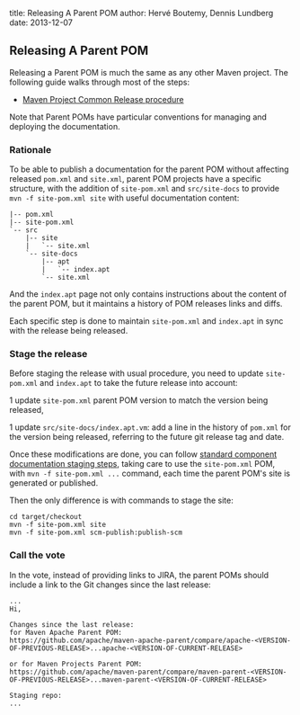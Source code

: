 title: Releasing A Parent POM
author: Hervé Boutemy, Dennis Lundberg
date: 2013-12-07

<!--
Licensed to the Apache Software Foundation (ASF) under one
or more contributor license agreements.  See the NOTICE file
distributed with this work for additional information
regarding copyright ownership.  The ASF licenses this file
to you under the Apache License, Version 2.0 (the
"License"); you may not use this file except in compliance
with the License.  You may obtain a copy of the License at

    http://www.apache.org/licenses/LICENSE-2.0

Unless required by applicable law or agreed to in writing,
software distributed under the License is distributed on an
"AS IS" BASIS, WITHOUT WARRANTIES OR CONDITIONS OF ANY
KIND, either express or implied.  See the License for the
specific language governing permissions and limitations
under the License.
-->

## Releasing A Parent POM


 Releasing a Parent POM is much the same as any other Maven project. The following guide walks through most of the steps:



 - [ Maven Project Common Release procedure](./maven-project-release-procedure.html)


 Note that Parent POMs have particular conventions for managing and deploying the documentation.


### Rationale


 To be able to publish a documentation for the parent POM without affecting released `pom.xml` and `site.xml`, parent POM projects have a specific structure, with the addition of `site-pom.xml` and `src/site-docs` to provide `mvn -f site-pom.xml site` with useful documentation content:



```
|-- pom.xml
|-- site-pom.xml
`-- src
    |-- site
    |   `-- site.xml
    `-- site-docs
        |-- apt
        |   `-- index.apt
        `-- site.xml
```

 And the `index.apt` page not only contains instructions about the content of the parent POM, but it maintains a history of POM releases links and diffs.


 Each specific step is done to maintain `site-pom.xml` and `index.apt` in sync with the release being released.



### Stage the release


 Before staging the release with usual procedure, you need to update `site-pom.xml` and `index.apt` to take the future release into account:



 1 update `site-pom.xml` parent POM version to match the version being released,

 1 update `src/site-docs/index.apt.vm`: add a line in the history of `pom.xml` for the version being released, referring to the future git release tag and date.


 Once these modifications are done, you can follow [standard component documentation staging steps](../website/deploy-component-reference-documentation.html), taking care to use the `site-pom.xml` POM, with `mvn -f site-pom.xml ...` command, each time the parent POM's site is generated or published.


 Then the only difference is with commands to stage the site:



```
cd target/checkout
mvn -f site-pom.xml site
mvn -f site-pom.xml scm-publish:publish-scm
```


### Call the vote


 In the vote, instead of providing links to JIRA, the parent POMs should include a link to the Git changes since the last release:



```
...
Hi,

Changes since the last release:
for Maven Apache Parent POM:
https://github.com/apache/maven-apache-parent/compare/apache-<VERSION-OF-PREVIOUS-RELEASE>...apache-<VERSION-OF-CURRENT-RELEASE>

or for Maven Projects Parent POM:
https://github.com/apache/maven-parent/compare/maven-parent-<VERSION-OF-PREVIOUS-RELEASE>...maven-parent-<VERSION-OF-CURRENT-RELEASE>

Staging repo:
...
```


